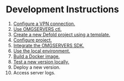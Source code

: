 # Development Instructions

1. [Configure a VPN connection.](instructions/configure_vpn_connection.md)
1. [Use OMGSERVERS ctl.](instructions/use_omgservers_ctl.md)
1. [Create a new Defold project using a template.](instructions/create_new_defold_project_using_template.md)
1. [Configure project.](instructions/configure_project.md)
1. [Integrate the OMGSERVERS SDK.](instructions/integrate_omgservers_sdk.md)
1. [Use the local environment.](instructions/use_local_environment.md)
1. [Build a Docker image.](instructions/build_docker_image.md)
1. [Test a new version locally.](instructions/deploy_new_version_locally.md)
1. Deploy a new version. 
1. Access server logs.
